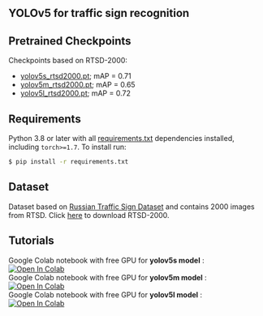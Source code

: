 ## YOLOv5 for traffic sign recognition

## Pretrained Checkpoints
Checkpoints based on RTSD-2000:  
- [yolov5s_rtsd2000.pt](https://drive.google.com/file/d/1u0_kmVlPW8t_ObRn2wBq7dZvVZu6ugHt/view?usp=sharing); mAP = 0.71
- [yolov5m_rtsd2000.pt](https://drive.google.com/file/d/1OQEvDg_FyXME0H9aDS6Q62Bu4JHyUX4V/view?usp=sharing); mAP = 0.65
- [yolov5l_rtsd2000.pt](https://drive.google.com/file/d/1bEG_RUWb26WHmvukpXJpqPTekExe0r7W/view?usp=sharing); mAP = 0.72


## Requirements
Python 3.8 or later with all [requirements.txt](https://github.com/anastasiyaperk/yolov5_traffic_sign_recognition/blob/master/requirements.txt) dependencies installed, including `torch>=1.7`. To install run:
<!-- $ sudo apt update && apt install -y libgl1-mesa-glx libsm6 libxext6 libxrender-dev -->
```bash
$ pip install -r requirements.txt
```

## Dataset

Dataset based on [Russian Traffic Sign Dataset](https://graphics.cs.msu.ru/ru/node/1266) and
contains 2000 images from RTSD.
Click [here](https://drive.google.com/drive/folders/1HB5liX3oxdvNZKKBW7vA2FU-FwmDHRd4?usp=sharing) to download RTSD-2000.

## Tutorials

Google Colab notebook with free GPU for **yolov5s model** :  
<a href="https://colab.research.google.com/github/anastasiyaperk/yolov5_traffic_sign_recognition/blob/master/tutorials/Train_300_yolov5s.ipynb"><img src="https://colab.research.google.com/assets/colab-badge.svg" alt="Open In Colab"></a>  
Google Colab notebook with free GPU for **yolov5m model** :  
<a href="https://colab.research.google.com/github/anastasiyaperk/yolov5_traffic_sign_recognition/blob/master/tutorials/Train_300_yolov5m.ipynb"><img src="https://colab.research.google.com/assets/colab-badge.svg" alt="Open In Colab"></a>  
Google Colab notebook with free GPU for **yolov5l model** :  
<a href="https://colab.research.google.com/github/anastasiyaperk/yolov5_traffic_sign_recognition/blob/master/tutorials/Train_300_yolov5l.ipynb"><img src="https://colab.research.google.com/assets/colab-badge.svg" alt="Open In Colab"></a>  











